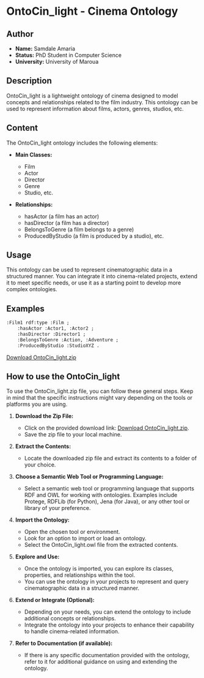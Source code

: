 # OntoCin_light - Cinema Ontology

## Author
- **Name:** Samdale Amaria
- **Status:** PhD Student in Computer Science
- **University:** University of Maroua

## Description
OntoCin_light is a lightweight ontology of cinema designed to model concepts and relationships related to the film industry. This ontology can be used to represent information about films, actors, genres, studios, etc.

## Content
The OntoCin_light ontology includes the following elements:

- **Main Classes:**
  - Film
  - Actor
  - Director
  - Genre
  - Studio, etc.

- **Relationships:**
  - hasActor (a film has an actor)
  - hasDirector (a film has a director)
  - BelongsToGenre (a film belongs to a genre)
  - ProducedByStudio (a film is produced by a studio), etc.

## Usage
This ontology can be used to represent cinematographic data in a structured manner. You can integrate it into cinema-related projects, extend it to meet specific needs, or use it as a starting point to develop more complex ontologies.

## Examples
```rdf
:Film1 rdf:type :Film ;
    :hasActor :Actor1, :Actor2 ;
    :hasDirector :Director1 ;
    :BelongsToGenre :Action, :Adventure ;
    :ProducedByStudio :StudioXYZ .
```
[Download OntoCin_light.zip](OntoCin_light.zip)

## How to use the OntoCin_light
To use the OntoCin_light.zip file, you can follow these general steps. Keep in mind that the specific instructions might vary depending on the tools or platforms you are using.

1. **Download the Zip File:**
   - Click on the provided download link: [Download OntoCin_light.zip](OntoCin_light.zip).
   - Save the zip file to your local machine.

2. **Extract the Contents:**
   - Locate the downloaded zip file and extract its contents to a folder of your choice.

3. **Choose a Semantic Web Tool or Programming Language:**
   - Select a semantic web tool or programming language that supports RDF and OWL for working with ontologies. Examples include Protege, RDFLib (for Python), Jena (for Java), or any other tool or library of your preference.

4. **Import the Ontology:**
   - Open the chosen tool or environment.
   - Look for an option to import or load an ontology.
   - Select the OntoCin_light.owl file from the extracted contents.

5. **Explore and Use:**
   - Once the ontology is imported, you can explore its classes, properties, and relationships within the tool.
   - You can use the ontology in your projects to represent and query cinematographic data in a structured manner.

6. **Extend or Integrate (Optional):**
   - Depending on your needs, you can extend the ontology to include additional concepts or relationships.
   - Integrate the ontology into your projects to enhance their capability to handle cinema-related information.

7. **Refer to Documentation (if available):**
   - If there is any specific documentation provided with the ontology, refer to it for additional guidance on using and extending the ontology.
